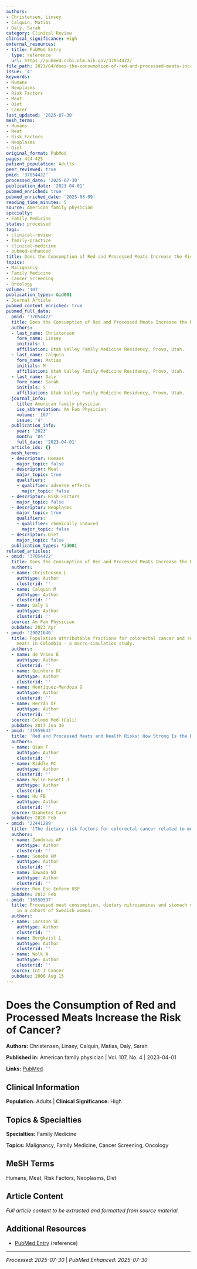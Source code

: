 ```yaml
---
authors:
- Christensen, Linsey
- Calquin, Matias
- Daly, Sarah
category: Clinical Review
clinical_significance: High
external_resources:
- title: PubMed Entry
  type: reference
  url: https://pubmed.ncbi.nlm.nih.gov/37054422/
file_path: 2023/04/does-the-consumption-of-red-and-processed-meats-increase-the.md
issue: '4'
keywords:
- Humans
- Neoplasms
- Risk Factors
- Meat
- Diet
- Cancer
last_updated: '2025-07-30'
mesh_terms:
- Humans
- Meat
- Risk Factors
- Neoplasms
- Diet
original_format: PubMed
pages: 424-425
patient_population: Adults
peer_reviewed: true
pmid: '37054422'
processed_date: '2025-07-30'
publication_date: '2023-04-01'
pubmed_enriched: true
pubmed_enriched_date: '2025-08-09'
reading_time_minutes: 5
source: American family physician
specialty:
- Family Medicine
status: processed
tags:
- clinical-review
- family-practice
- clinical-medicine
- pubmed-enhanced
title: Does the Consumption of Red and Processed Meats Increase the Risk of Cancer?
topics:
- Malignancy
- Family Medicine
- Cancer Screening
- Oncology
volume: '107'
publication_types: &id001
- Journal Article
pubmed_content_enriched: true
pubmed_full_data:
  pmid: '37054422'
  title: Does the Consumption of Red and Processed Meats Increase the Risk of Cancer?
  authors:
  - last_name: Christensen
    fore_name: Linsey
    initials: L
    affiliation: Utah Valley Family Medicine Residency, Provo, Utah.
  - last_name: Calquin
    fore_name: Matias
    initials: M
    affiliation: Utah Valley Family Medicine Residency, Provo, Utah.
  - last_name: Daly
    fore_name: Sarah
    initials: S
    affiliation: Utah Valley Family Medicine Residency, Provo, Utah.
  journal_info:
    title: American family physician
    iso_abbreviation: Am Fam Physician
    volume: '107'
    issue: '4'
  publication_info:
    year: '2023'
    month: '04'
    full_date: '2023-04-01'
  article_ids: {}
  mesh_terms:
  - descriptor: Humans
    major_topic: false
  - descriptor: Meat
    major_topic: true
    qualifiers:
    - qualifier: adverse effects
      major_topic: false
  - descriptor: Risk Factors
    major_topic: false
  - descriptor: Neoplasms
    major_topic: true
    qualifiers:
    - qualifier: chemically induced
      major_topic: false
  - descriptor: Diet
    major_topic: false
  publication_types: *id001
related_articles:
- pmid: '37054422'
  title: Does the Consumption of Red and Processed Meats Increase the Risk of Cancer?
  authors:
  - name: Christensen L
    authtype: Author
    clusterid: ''
  - name: Calquin M
    authtype: Author
    clusterid: ''
  - name: Daly S
    authtype: Author
    clusterid: ''
  source: Am Fam Physician
  pubdate: 2023 Apr
- pmid: '29021640'
  title: Population attributable fractions for colorectal cancer and red and processed
    meats in Colombia - a macro-simulation study.
  authors:
  - name: de Vries E
    authtype: Author
    clusterid: ''
  - name: Quintero DC
    authtype: Author
    clusterid: ''
  - name: Henríquez-Mendoza G
    authtype: Author
    clusterid: ''
  - name: Herrán OF
    authtype: Author
    clusterid: ''
  source: Colomb Med (Cali)
  pubdate: 2017 Jun 30
- pmid: '31959642'
  title: 'Red and Processed Meats and Health Risks: How Strong Is the Evidence?'
  authors:
  - name: Qian F
    authtype: Author
    clusterid: ''
  - name: Riddle MC
    authtype: Author
    clusterid: ''
  - name: Wylie-Rosett J
    authtype: Author
    clusterid: ''
  - name: Hu FB
    authtype: Author
    clusterid: ''
  source: Diabetes Care
  pubdate: 2020 Feb
- pmid: '22441289'
  title: '[The dietary risk factors for colorectal cancer related to meat consumption].'
  authors:
  - name: Zandonai AP
    authtype: Author
    clusterid: ''
  - name: Sonobe HM
    authtype: Author
    clusterid: ''
  - name: Sawada NO
    authtype: Author
    clusterid: ''
  source: Rev Esc Enferm USP
  pubdate: 2012 Feb
- pmid: '16550597'
  title: Processed meat consumption, dietary nitrosamines and stomach cancer risk
    in a cohort of Swedish women.
  authors:
  - name: Larsson SC
    authtype: Author
    clusterid: ''
  - name: Bergkvist L
    authtype: Author
    clusterid: ''
  - name: Wolk A
    authtype: Author
    clusterid: ''
  source: Int J Cancer
  pubdate: 2006 Aug 15
---
```


# Does the Consumption of Red and Processed Meats Increase the Risk of Cancer?

**Authors:** Christensen, Linsey, Calquin, Matias, Daly, Sarah

**Published in:** American family physician | Vol. 107, No. 4 | 2023-04-01

**Links:** [PubMed](https://pubmed.ncbi.nlm.nih.gov/37054422/)

## Clinical Information

**Population:** Adults | **Clinical Significance:** High

## Topics & Specialties

**Specialties:** Family Medicine

**Topics:** Malignancy, Family Medicine, Cancer Screening, Oncology

## MeSH Terms

Humans, Meat, Risk Factors, Neoplasms, Diet

## Article Content

*Full article content to be extracted and formatted from source material.*

## Additional Resources

- [PubMed Entry](https://pubmed.ncbi.nlm.nih.gov/37054422/) (reference)

---

*Processed: 2025-07-30* | *PubMed Enhanced: 2025-07-30*
